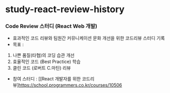# study-react-review-history

### Code Review 스터디 (React Web 개발) ###
- 효과적인 코드 리뷰와 팀원간 커뮤니케이션 문화 개선을 위한 코드리뷰 스터디 기록
- 목표 : 
1. 나쁜 품질(타협)의 코딩 습관 개선
2. 효율적인 코드 (Best Practice) 학습
3. 클린 코드 (로버트 C.마틴) 리뷰
- 참여 스터디 : [[React 개발자를 위한 코드리뷰]https://school.programmers.co.kr/courses/10506
<br>


